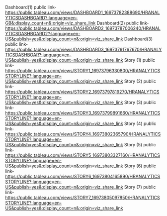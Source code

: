 Dashboard(1) public link-https://public.tableau.com/views/DASHBOARD1_16973782388690/HRANALYTICSDASHBOARD?:language=en-GB&:display_count=n&:origin=viz_share_link
Dashboard(2) public link-https://public.tableau.com/views/DASHBOARD2_16973787006240/HRANALYTICSDASHBOARD2?:language=en-US&publish=yes&:display_count=n&:origin=viz_share_link
Dashboard(3) public link-https://public.tableau.com/views/DASHBOARD3_16973791767670/HRANALYTICSDASHBOAR?:language=en-US&publish=yes&:display_count=n&:origin=viz_share_link
Story (1) public link-https://public.tableau.com/views/STORY1_16973796330800/HRANALYTICSSTORYLINE?:language=en-US&publish=yes&:display_count=n&:origin=viz_share_link
Story (2) public link-https://public.tableau.com/views/STORY2_16973797819270/HRANALYTICSSTORYLINE?:language=en-US&publish=yes&:display_count=n&:origin=viz_share_link
Story (3) public link-https://public.tableau.com/views/STORY3_16973799891660/HRANALYTICSSTORYLINE?:language=en-US&publish=yes&:display_count=n&:origin=viz_share_link
Story (4) public link-https://public.tableau.com/views/STORY4_16973802365790/HRANALYTICSSTORYLINE?:language=en-US&publish=yes&:display_count=n&:origin=viz_share_link
Story (5) public link-https://public.tableau.com/views/STORY5_16973803327160/HRANALYTICSSTORYLINE?:language=en-US&publish=yes&:display_count=n&:origin=viz_share_link
Story (6) public link-https://public.tableau.com/views/STORY6_16973804165890/HRANALYTICSSTORYLINE?:language=en-US&publish=yes&:display_count=n&:origin=viz_share_link
Story (7) public link-https://public.tableau.com/views/STORY7_16973805097850/HRANALYTICSSTORYLINE?:language=en-US&publish=yes&:display_count=n&:origin=viz_share_link
